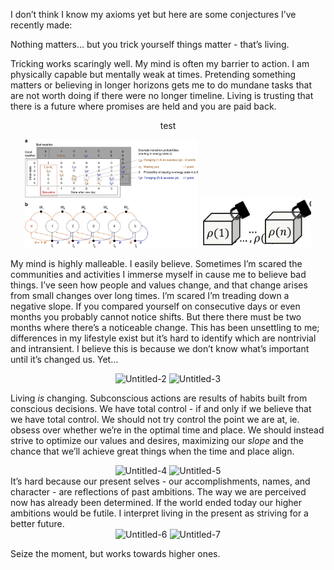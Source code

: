 I don’t think I know my axioms yet but here are some conjectures I’ve recently made:

Nothing matters… but you trick yourself things matter - that’s living.

Tricking works scaringly well. My mind is often my barrier to action. I am physically capable but mentally weak at times. Pretending something matters or believing in longer horizons gets me to do mundane tasks that are not worth doing if there were no longer timeline. Living is trusting that there is a future where promises are held and you are paid back. 

<div align="center">
  <p> test</p>
  <img src="/images/horizonmdp.png" alt="Untitled" border="0" width = 55% float="left">
  <img src="/images/promise.png" alt="Untitled-1" border="0" width = 35%>
</div>

My mind is highly malleable. I easily believe. Sometimes I’m scared the communities and activities I immerse myself in cause me to believe bad things. I’ve seen how people and values change, and that change arises from small changes over long times. I’m scared I’m treading down a negative slope. If you compared yourself on consecutive days or even months you probably cannot notice shifts. But there there must be two months where there’s a noticeable change. This has been unsettling to me; differences in my lifestyle exist but it’s hard to identify which are nontrivial and intransient. I believe this is because we don’t know what’s important until it’s changed us. Yet…

<div align="center">
  <img src="https://i.ibb.co/pPXPfpv/Untitled-2.png" alt="Untitled-2" border="0" width = 40%>
  <img src="https://i.ibb.co/2yMcwNw/Untitled-3.png" alt="Untitled-3" border="0" width = 10%>
</div>
  
Living *is* changing. Subconscious actions are results of habits built from conscious decisions. We have total control - if and only if we believe that we have total control. We should not try control the point we are at, ie. obsess over whether we’re in the optimal time and place. We should instead strive to optimize our values and desires, maximizing our *slope* and the chance that we’ll achieve great things when the time and place align.
<div align="center">
<img src="https://i.ibb.co/PN3MVDG/Untitled-4.png" alt="Untitled-4" border="0" width = 70%>
<img src="https://i.ibb.co/WWWLpGN/Untitled-5.png" alt="Untitled-5" border="0" width = 10%>
</div>
It’s hard because our present selves - our accomplishments, names, and character - are reflections of past ambitions. The way we are perceived now has already been determined. If the world ended today our higher ambitions would be futile. I interpret living in the present as striving for a better future.

<div align="center">
<img src="https://i.ibb.co/SdDs5qP/Untitled-6.png" alt="Untitled-6" border="0" width = 35%>
<img src="https://i.ibb.co/0JTCRqT/Untitled-7.png" alt="Untitled-7" border="0" width = 55%>
</div>

Seize the moment, but works towards higher ones.

